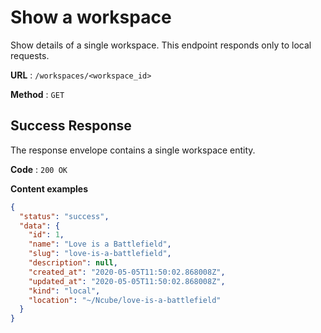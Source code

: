 # Show a workspace

Show details of a single workspace. This endpoint responds only to local
requests.

**URL** : `/workspaces/<workspace_id>`

**Method** : `GET`

## Success Response

The response envelope contains a single workspace entity.

**Code** : `200 OK`

**Content examples**

```json
{
  "status": "success",
  "data": {
    "id": 1,
    "name": "Love is a Battlefield",
    "slug": "love-is-a-battlefield",
    "description": null,
    "created_at": "2020-05-05T11:50:02.868008Z",
    "updated_at": "2020-05-05T11:50:02.868008Z",
    "kind": "local",
    "location": "~/Ncube/love-is-a-battlefield"
  }
}
```
